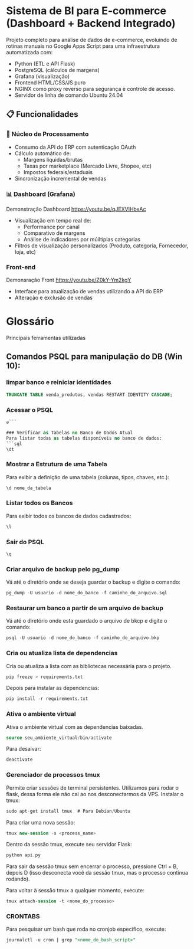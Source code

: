 # Sistema de BI para E-commerce (Dashboard + Backend Integrado)

Projeto completo para análise de dados de e-commerce, evoluindo de rotinas manuais no Google Apps Script para uma infraestrutura automatizada com:

- Python (ETL e API Flask)
- PostgreSQL (cálculos de margens)
- Grafana (visualização)
- Frontend HTML/CSS/JS puro
- NGINX como proxy reverso para segurança e controle de acesso.
- Servidor de linha de comando Ubuntu 24.04

## 📋 Funcionalidades

### 🧠 Núcleo de Processamento
- Consumo da API do ERP com autenticação OAuth
- Cálculo automático de:
  - Margens líquidas/brutas
  - Taxas por marketplace (Mercado Livre, Shopee, etc)
  - Impostos federais/estaduais
- Sincronização incremental de vendas

### 📊 Dashboard (Grafana)
Demonstração Dashboard <https://youtu.be/qJEXVIHbxAc>
- Visualização em tempo real de:
  - Performance por canal
  - Comparativo de margens
  - Análise de indicadores por múiltiplas categorias
- Filtros de visualização personalizados (Produto, categoria, Fornecedor, loja, etc)

### Front-end
Demonsração Front <https://youtu.be/Z0kY-Ym2kgY>
- Interface para atualização de vendas utilizando a API do ERP
- Alteração e exclusão de vendas




# Glossário


Principais ferramentas utilizadas



## Comandos PSQL para manipulação do DB (Win 10):

### limpar banco e reiniciar identidades
```sql
TRUNCATE TABLE venda_produtos, vendas RESTART IDENTITY CASCADE;
```

### Acessar o PSQL
```sql
a```

### Verificar as Tabelas no Banco de Dados Atual
Para listar todas as tabelas disponíveis no banco de dados:
```sql
\dt
```

### Mostrar a Estrutura de uma Tabela
Para exibir a definição de uma tabela (colunas, tipos, chaves, etc.):
```sql
\d nome_da_tabela
```

### Listar todos os Bancos
Para exibir todos os bancos de dados cadastrados:
```sql
\l
```

### Sair do PSQL
```sql
\q
```

### Criar arquivo de backup pelo pg_dump
Vá até o diretório onde se deseja guardar o backup e digite o comando:
```sql
pg_dump -U usuario -d nome_do_banco -f caminho_do_arquivo.sql
```
### Restaurar um banco a partir de um arquivo de backup
Vá até o diretório onde esta guardado o arquivo de bkcp e digite o comando:
```sql
psql -U usuario -d nome_do_banco -f caminho_do_arquivo.bkp
```
### Cria ou atualiza lista de dependencias
Cria ou atualiza a lista com as bibliotecas necessária para o projeto.
```sql
pip freeze > requirements.txt
```
Depois para instalar as dependencias:
```sql
pip install -r requirements.txt
```

### Ativa o ambiente virtual
Ativa o ambiente virtual com as dependencias baixadas.
```sql
source seu_ambiente_virtual/bin/activate
```
Para desaivar:
```sql
deactivate
```

### Gerenciador de processos tmux
Permite criar sessões de terminal persistentes. Utilizamos para rodar o flask, dessa forma ele não cai ao nos desconectarmos da VPS.
Instalar o tmux:
```sql
sudo apt-get install tmux  # Para Debian/Ubuntu

```
Para criar uma nova sessão:
```sql
tmux new-session -s <process_name>
```
Dentro da sessão tmux, execute seu servidor Flask:
```sql
python api.py

```
Para sair da sessão tmux sem encerrar o processo, pressione Ctrl + B, depois D (isso desconecta você da sessão tmux, mas o processo continua rodando).

Para voltar à sessão tmux a qualquer momento, execute:
```sql
tmux attach-session -t <nome_do_processo>

```
### CRONTABS
Para pesquisar um bash que roda no cronjob específico, execute:
```sql
journalctl -u cron | grep "<nome_do_bash_script>"

```
